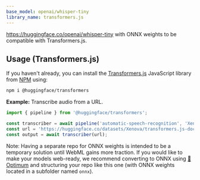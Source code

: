 ```yaml
---
base_model: openai/whisper-tiny
library_name: transformers.js
---
```


https://huggingface.co/openai/whisper-tiny with ONNX weights to be compatible with Transformers.js.

## Usage (Transformers.js)

If you haven't already, you can install the [Transformers.js](https://huggingface.co/docs/transformers.js) JavaScript library from [NPM](https://www.npmjs.com/package/@huggingface/transformers) using:
```bash
npm i @huggingface/transformers
```

**Example:** Transcribe audio from a URL.

```js
import { pipeline } from '@huggingface/transformers';

const transcriber = await pipeline('automatic-speech-recognition', 'Xenova/whisper-tiny');
const url = 'https://huggingface.co/datasets/Xenova/transformers.js-docs/resolve/main/jfk.wav';
const output = await transcriber(url);
```

Note: Having a separate repo for ONNX weights is intended to be a temporary solution until WebML gains more traction. If you would like to make your models web-ready, we recommend converting to ONNX using [🤗 Optimum](https://huggingface.co/docs/optimum/index) and structuring your repo like this one (with ONNX weights located in a subfolder named `onnx`).